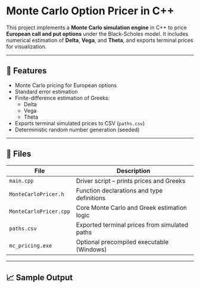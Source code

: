 # Monte Carlo Option Pricer in C++

This project implements a **Monte Carlo simulation engine** in C++ to price **European call and put options** under the Black-Scholes model. It includes numerical estimation of **Delta**, **Vega**, and **Theta**, and exports terminal prices for visualization.

---

## 📌 Features

- Monte Carlo pricing for European options
- Standard error estimation
- Finite-difference estimation of Greeks:
  - Delta
  - Vega
  - Theta
- Exports terminal simulated prices to CSV (`paths.csv`)
- Deterministic random number generation (seeded)

---

## 📁 Files

| File                  | Description                                     |
|-----------------------|-------------------------------------------------|
| `main.cpp`            | Driver script – prints prices and Greeks        |
| `MonteCarloPricer.h`  | Function declarations and type definitions      |
| `MonteCarloPricer.cpp`| Core Monte Carlo and Greek estimation logic     |
| `paths.csv`           | Exported terminal prices from simulated paths   |
| `mc_pricing.exe`      | Optional precompiled executable (Windows)       |

---

## 📈 Sample Output

